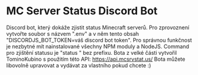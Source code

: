 # MC Server Status Discord Bot
Discord bot, který dokáže zjistit status Minecraft serverů. Pro zprovoznení vytvořte soubor s názvem ".env" a v něm tento obsah "DISCORDJS_BOT_TOKEN=váš discord bot token". Pro správnou funkčnost je nezbytné mít nainstalované všechny NPM moduly a NodeJS. Command pro zjištění statusu je "status <adresa>" bez prefixu. Bota z velké části vytvořil TominoKubino s použitím této API: https://api.mcsrvstat.us/ Bota můžete libovolně upravovat a vydávat za vlastního pokud chcete :)
